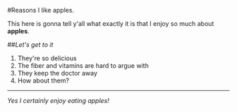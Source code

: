 #Reasons I like apples.

This here is gonna tell y'all what exactly it is that I enjoy so much about **apples**.

##*Let's get to it*

1. They're so delicious
2. The fiber and vitamins are hard to argue with
3. They keep the doctor away
4. How about them?

------------------------
*Yes I certainly enjoy eating apples!*
